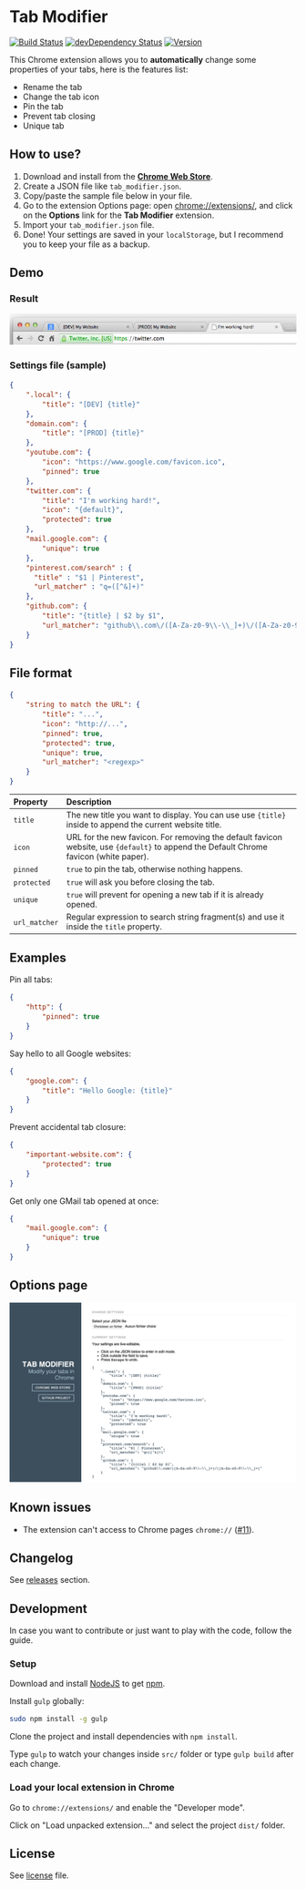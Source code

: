 # Tab Modifier

[![Build Status](http://img.shields.io/travis/sylouuu/chrome-tab-modifier.svg?style=flat)](https://travis-ci.org/sylouuu/chrome-tab-modifier)
[![devDependency Status](http://img.shields.io/david/dev/sylouuu/chrome-tab-modifier.svg?style=flat)](https://david-dm.org/sylouuu/chrome-tab-modifier#info=devDependencies)
[![Version](http://img.shields.io/npm/v/chrome-tab-modifier.svg?style=flat)](https://www.npmjs.org/package/chrome-tab-modifier)

This Chrome extension allows you to **automatically** change some properties of your tabs, here is the features list:

* Rename the tab
* Change the tab icon
* Pin the tab
* Prevent tab closing
* Unique tab

## How to use?

1. Download and install from the **[Chrome Web Store](https://chrome.google.com/webstore/detail/hcbgadmbdkiilgpifjgcakjehmafcjai/)**.
2. Create a JSON file like `tab_modifier.json`.
2. Copy/paste the sample file below in your file.
3. Go to the extension Options page: open [chrome://extensions/](chrome://extensions/), and click on the **Options** link for the **Tab Modifier** extension.
4. Import your `tab_modifier.json` file.
5. Done! Your settings are saved in your `localStorage`, but I recommend you to keep your file as a backup.

## Demo

### Result

<img src="screenshots/tabs.png" alt="tabs">

### Settings file (sample)

```json
{
    ".local": {
        "title": "[DEV] {title}"
    },
    "domain.com": {
        "title": "[PROD] {title}"
    },
    "youtube.com": {
        "icon": "https://www.google.com/favicon.ico",
        "pinned": true
    },
    "twitter.com": {
        "title": "I'm working hard!",
        "icon": "{default}",
        "protected": true
    },
    "mail.google.com": {
        "unique": true
    },
    "pinterest.com/search" : {
      "title" : "$1 | Pinterest",
      "url_matcher" : "q=([^&]+)"
    },
    "github.com": {
        "title": "{title} | $2 by $1",
        "url_matcher": "github\\.com\/([A-Za-z0-9\\-\\_]+)\/([A-Za-z0-9\\-\\_]+)"
    }
}
```

## File format

```json
{
    "string to match the URL": {
        "title": "...",
        "icon": "http://...",
        "pinned": true,
        "protected": true,
        "unique": true,
        "url_matcher": "<regexp>"
    }
}
```

| Property      | Description                                               |
| :------------ | :-------------------------------------------------------- |
| `title`       | The new title you want to display. You can use use `{title}` inside to append the current website title. |
| `icon`        | URL for the new favicon. For removing the default favicon website, use `{default}` to append the Default Chrome favicon (white paper). |
| `pinned`      | `true` to pin the tab, otherwise nothing happens. |
| `protected`   | `true` will ask you before closing the tab. |
| `unique`      | `true` will prevent for opening a new tab if it is already opened. |
| `url_matcher` | Regular expression to search string fragment(s) and use it inside the `title` property. |

## Examples

Pin all tabs:

```json
{
    "http": {
        "pinned": true
    }
}
```

Say hello to all Google websites:

```json
{
    "google.com": {
        "title": "Hello Google: {title}"
    }
}
```

Prevent accidental tab closure:

```json
{
    "important-website.com": {
        "protected": true
    }
}
```

Get only one GMail tab opened at once:

```json
{
    "mail.google.com": {
        "unique": true
    }
}
```

## Options page

<img src="screenshots/options.png" alt="options">

## Known issues

* The extension can't access to Chrome pages `chrome://` ([#11](https://github.com/sylouuu/chrome-tab-modifier/issues/11)).

## Changelog

See [releases](https://github.com/sylouuu/chrome-tab-modifier/releases) section.

## Development

In case you want to contribute or just want to play with the code, follow the guide.

### Setup

Download and install [NodeJS](http://nodejs.org/download/) to get [npm](https://www.npmjs.org/).

Install `gulp` globally:

```bash
sudo npm install -g gulp
```

Clone the project and install dependencies with `npm install`.

Type `gulp` to watch your changes inside `src/` folder or type `gulp build` after each change.

### Load your local extension in Chrome

Go to `chrome://extensions/` and enable the "Developer mode".

Click on "Load unpacked extension..." and select the project `dist/` folder.

## License

See [license](LICENSE.md) file.

